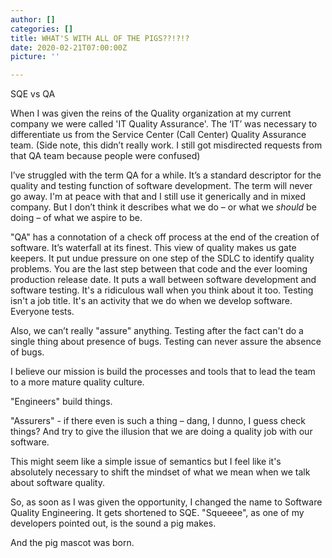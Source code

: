 ```yaml
---
author: []
categories: []
title: WHAT'S WITH ALL OF THE PIGS??!?!?
date: 2020-02-21T07:00:00Z
picture: ''

---
```

SQE vs QA

When I was given the reins of the Quality organization at my current company we were called 'IT Quality Assurance'. The ‘IT’ was necessary to differentiate us from the Service Center (Call Center) Quality Assurance team. (Side note, this didn’t really work. I still got misdirected requests from that QA team because people were confused)

I’ve struggled with the term QA for a while. It’s a standard descriptor for the quality and testing function of software development. The term will never go away. I'm at peace with that and I still use it generically and in mixed company. But I don’t think it describes what we do – or what we *should* be doing – of what we aspire to be.

"QA" has a connotation of a check off process at the end of the creation of software. It’s waterfall at its finest. This view of quality makes us gate keepers. It put undue pressure on one step of the SDLC to identify quality problems. You are the last step between that code and the ever looming production release date. It puts a wall between software development and software testing. It's a ridiculous wall when you think about it too. Testing isn't a job title. It's an activity that we do when we develop software. Everyone tests.

Also, we can’t really "assure" anything. Testing after the fact can't do a single thing about presence of bugs. Testing can never assure the absence of bugs.

I believe our mission is build the processes and tools that to lead the team to a more mature quality culture.

"Engineers" build things.

"Assurers" - if there even is such a thing – dang, I dunno, I guess check things? And try to give the illusion that we are doing a quality job with our software.

This might seem like a simple issue of semantics but I feel like it's absolutely necessary to shift the mindset of what we mean when we talk about software quality.

So, as soon as I was given the opportunity, I changed the name to Software Quality Engineering. It gets shortened to SQE. "Squeeee", as one of my developers pointed out, is the sound a pig makes.

And the pig mascot was born.